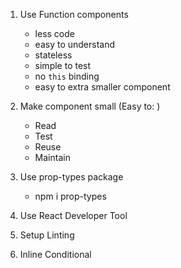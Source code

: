 1. Use Function components
    - less code
    - easy to understand
    - stateless
    - simple to test
    - no `this` binding
    - easy to extra smaller component

2. Make component small (Easy to: )
    - Read
    - Test
    - Reuse
    - Maintain

3. Use prop-types package
   - npm i prop-types

4. Use React Developer Tool

5. Setup Linting
6. Inline Conditional